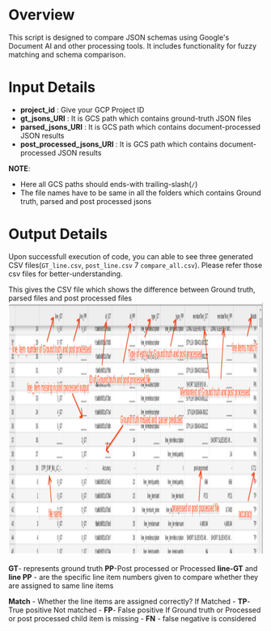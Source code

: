 # Overview

This script is designed to compare JSON schemas using Google's Document AI and other processing tools. It includes functionality for fuzzy matching and schema comparison.

# Input Details
* **project_id** : Give your GCP Project ID
* **gt_jsons_URI** : It is GCS path which contains ground-truth JSON files
* **parsed_jsons_URI** : It is GCS path which contains document-processed JSON results
* **post_processed_jsons_URI** : It is GCS path which contains document-processed JSON results

**NOTE**:
* Here all GCS paths should ends-with trailing-slash(`/`)
* The file names have to be same in all the folders which contains Ground truth, parsed and post processed jsons

# Output Details
Upon successfull execution of code, you can able to see three generated CSV files(`GT_line.csv`, `post_line.csv` 7 `compare_all.csv`). Please refer those csv files for better-understanding.

This gives the CSV file which shows the difference between Ground truth, parsed files and post processed files
<img src="./images/sample_output.png" width=1000 height=500></img>

**GT**- represents ground truth 
**PP**-Post processed or Processed
**line-GT** and **line PP** - are the specific line item numbers given to compare whether they are assigned to same line items

**Match** - Whether the line items are assigned correctly? 
If Matched - **TP**- True positive
Not matched - **FP**- False positive
If Ground truth or Processed or post processed child item is missing - **FN** - false negative is considered